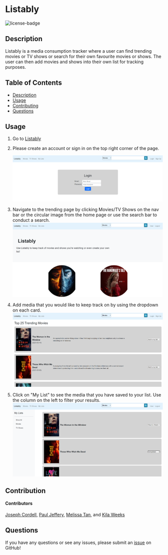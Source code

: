 # Listably

![license-badge](https://img.shields.io/badge/license-MIT-yellow)

## Description

Listably is a media consumption tracker where a user can find trending movies or TV shows or search for their own favourite movies or shows. The user can then add movies and shows into their own list for tracking purposes.

## Table of Contents

-   [Description](#description)
-   [Usage](#usage)
-   [Contributing](#contributing)
-   [Questions](#questions)

## Usage

1. Go to [Listably](listably1.herokuapp.com)
2. Please create an account or sign in on the top right corner of the page.

	![Screenshot of the Listably Login](./public/assets/listably-login.png)

3. Navigate to the trending page by clicking Movies/TV Shows on the nav bar or the circular image from the home page or use the search bar to conduct a search.</br>
	![Screenshot of the Listably Homepage](./public/assets/listably-homepage.png)

4. Add media that you would like to keep track on by using the dropdown on each card. <br>
    ![Screenshot of the Listably Trending movies](./public/assets/listably-trending.png)

5. Click on "My List" to see the media that you have saved to your list. Use the column on the left to filter your results.
    ![Screenshot of the Listably User Page](./public/assets/listably-user.png)

## Contribution

#### Contributors

[Joseph Cordell](https://github.com/JosephCordell),
[Paul Jeffery](https://github.com/Paulndrwjeffrey),
[Melissa Tan](https://github.com/melissa-tan), and
[Kila Weeks](https://github.com/kilaweeks)

## Questions

If you have any questions or see any issues, please submit an [issue](https://github.com/JosephCordell/Listably/issues) on GitHub!
